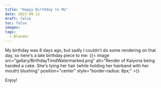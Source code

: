 ```yaml
---
title: "Happy Birthday to Me"
date: 2023-09-11
draft: false
toc: false
images:
tags:
  - Blender 
---
```

My birthday was 8 days ago, but sadly I couldn't do some rendering on that day, so here's a late birthday piece to me:
{{< image src="gallary/BirthdayTimdWatermarked.png" alt="Render of Kaiyona being handed a cake. She's tying her hair (while holding her hairband with her mouth) blushing" position="center" style="border-radius: 8px;" >}}

Enjoy!
